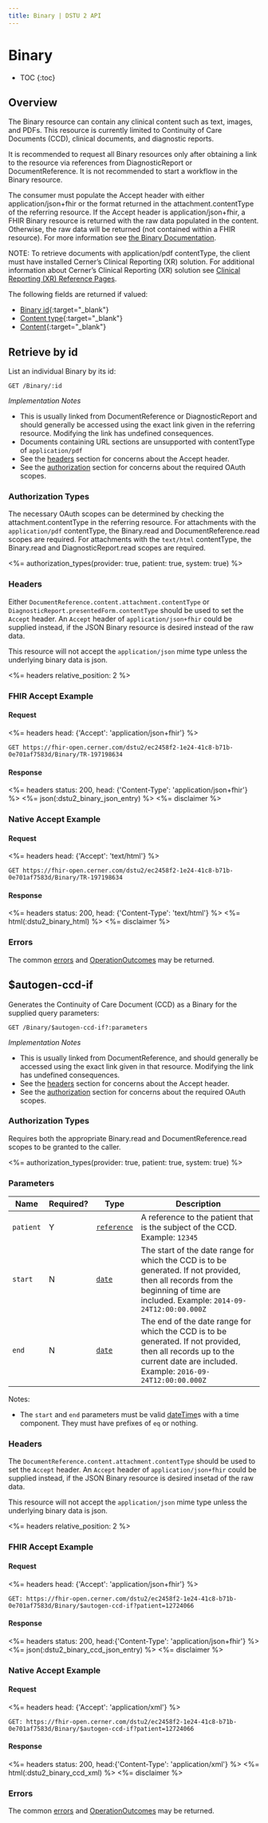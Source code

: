 ```yaml
---
title: Binary | DSTU 2 API
---
```


# Binary

* TOC
{:toc}

## Overview

The Binary resource can contain any clinical content such as text, images, and PDFs.  This resource is currently limited to Continuity of Care Documents (CCD), clinical documents, and diagnostic reports.

It is recommended to request all Binary resources only after obtaining a link to the resource via references from DiagnosticReport or DocumentReference. It is not recommended to start a workflow in the Binary resource.

The consumer must populate the Accept header with either application/json+fhir or the format returned in the attachment.contentType of the referring resource.  If the Accept header is application/json+fhir, a FHIR Binary resource is returned with the raw data populated in the content. Otherwise, the raw data will be returned (not contained within a FHIR resource). For more information see [the Binary Documentation](http://hl7.org/fhir/dstu2/binary.html#rest).

NOTE: To retrieve documents with application/pdf contentType, the client must have installed Cerner’s Clinical Reporting (XR) solution. For additional information about Cerner’s Clinical Reporting (XR) solution see [Clinical Reporting (XR) Reference Pages](https://wiki.ucern.com/display/reference/Clinical+Reporting+XR+Reference+Pages).

The following fields are returned if valued:

* [Binary id](http://hl7.org/fhir/DSTU2/resource-definitions.html#Resource.id){:target="_blank"}
* [Content type](http://hl7.org/fhir/DSTU2/binary-definitions.html#Binary.contentType){:target="_blank"}
* [Content](http://hl7.org/fhir/DSTU2/binary-definitions.html#Binary.content){:target="_blank"}

## Retrieve by id

List an individual Binary by its id:

    GET /Binary/:id

_Implementation Notes_

* This is usually linked from DocumentReference or DiagnosticReport and should generally be accessed using the exact link given in the referring resource. Modifying the link has undefined consequences.
* Documents containing URL sections are unsupported with contentType of `application/pdf`
* See the [headers](#headers) section for concerns about the Accept header.
* See the [authorization](#authorization-types) section for concerns about the required OAuth scopes.

### Authorization Types

The necessary OAuth scopes can be determined by checking the attachment.contentType in the referring resource. For attachments with the `application/pdf` contentType, the Binary.read and DocumentReference.read scopes are required. For attachments with the `text/html` contentType, the Binary.read and DiagnosticReport.read scopes are required.

<%= authorization_types(provider: true,  patient: true, system: true) %>

### Headers

Either `DocumentReference.content.attachment.contentType` or `DiagnosticReport.presentedForm.contentType` should be used to set the `Accept` header. An `Accept` header of `application/json+fhir` could be supplied instead, if the JSON Binary resource is desired instead of the raw data.

This resource will not accept the `application/json` mime type unless the underlying binary data is json.

<%= headers relative_position: 2 %>

### FHIR Accept Example

#### Request

<%= headers head: {'Accept': 'application/json+fhir'} %>

    GET https://fhir-open.cerner.com/dstu2/ec2458f2-1e24-41c8-b71b-0e701af7583d/Binary/TR-197198634

#### Response

<%= headers status: 200, head: {'Content-Type': 'application/json+fhir'} %>
<%= json(:dstu2_binary_json_entry) %>
<%= disclaimer %>

### Native Accept Example

#### Request

<%= headers head: {'Accept': 'text/html'} %>

    GET https://fhir-open.cerner.com/dstu2/ec2458f2-1e24-41c8-b71b-0e701af7583d/Binary/TR-197198634

#### Response

<%= headers status: 200, head: {'Content-Type': 'text/html'} %>
<%= html(:dstu2_binary_html) %>
<%= disclaimer %>

### Errors

The common [errors] and [OperationOutcomes] may be returned.

## $autogen-ccd-if

Generates the Continuity of Care Document (CCD) as a Binary for the supplied query parameters:

    GET /Binary/$autogen-ccd-if?:parameters

_Implementation Notes_

* This is usually linked from DocumentReference, and should generally be accessed using the exact link given in that resource. Modifying the link has undefined consequences.
* See the [headers](#headers-1) section for concerns about the Accept header.
* See the [authorization](#authorization-types-1) section for concerns about the required OAuth scopes.

### Authorization Types

Requires both the appropriate Binary.read and DocumentReference.read scopes to be granted to the caller.

<%= authorization_types(provider: true, patient: true, system: true) %>

### Parameters

 Name     | Required? | Type          | Description
----------|-----------|---------------|-------------------------------------------------
`patient` | Y         | [`reference`] | A reference to the patient that is the subject of the CCD. Example: `12345`
`start`   | N         | [`date`]      | The start of the date range for which the CCD is to be generated. If not provided, then all records from the beginning of time are included. Example: `2014-09-24T12:00:00.000Z`
`end`     | N         | [`date`]      | The end of the date range for which the CCD is to be generated. If not provided, then all records up to the current date are included. Example: `2016-09-24T12:00:00.000Z`

Notes:   

- The `start` and `end` parameters must be valid [dateTime]s with a time component. They must have prefixes of `eq` or nothing.

### Headers

The `DocumentReference.content.attachment.contentType` should be used to set the `Accept` header. An `Accept` header of `application/json+fhir` could be supplied instead, if the JSON Binary resource is desired insetad of the raw data.

This resource will not accept the `application/json` mime type unless the underlying binary data is json.

<%= headers relative_position: 2 %>

### FHIR Accept Example

#### Request

<%= headers head: {'Accept': 'application/json+fhir'} %>

    GET: https://fhir-open.cerner.com/dstu2/ec2458f2-1e24-41c8-b71b-0e701af7583d/Binary/$autogen-ccd-if?patient=12724066

#### Response

<%= headers status: 200, head:{'Content-Type': 'application/json+fhir'} %>
<%= json(:dstu2_binary_ccd_json_entry) %>
<%= disclaimer %>

### Native Accept Example

#### Request

<%= headers head: {'Accept': 'application/xml'} %>

    GET: https://fhir-open.cerner.com/dstu2/ec2458f2-1e24-41c8-b71b-0e701af7583d/Binary/$autogen-ccd-if?patient=12724066

#### Response

<%= headers status: 200, head:{'Content-Type': 'application/xml'} %>
<%= html(:dstu2_binary_ccd_xml) %>
<%= disclaimer %>

### Errors

The common [errors] and [OperationOutcomes] may be returned.

[DiagnosticReport]: ../../diagnostic/diagnostic-report
[`reference`]: http://hl7.org/fhir/DSTU2/search.html#reference
[`date`]: http://hl7.org/fhir/DSTU2/search.html#date
[dateTime]: http://hl7.org/fhir/DSTU2/datatypes.html#dateTime
[errors]: ../../#client-errors
[OperationOutcomes]: ../../#operation-outcomes
